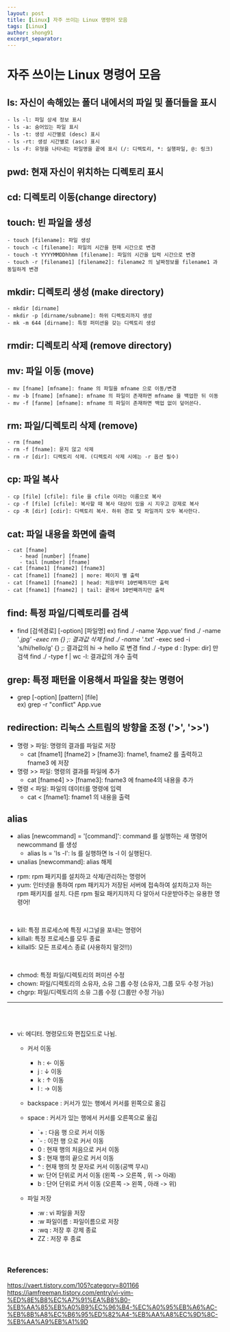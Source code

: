 ```yaml
---
layout: post
title: [Linux] 자주 쓰이는 Linux 명령어 모음
tags: [Linux]
author: shong91
excerpt_separator: 
---
```


# 자주 쓰이는 Linux 명령어 모음

## ls: 자신이 속해있는 폴더 내에서의 파일 및 폴더들을 표시 
    - ls -l: 파일 상세 정보 표시
    - ls -a: 숨어있는 파일 표시
    - ls -t: 생성 시간별로 (desc) 표시
    - ls -rt: 생성 시간별로 (asc) 표시
    - ls -F: 유형을 나타내는 파일명을 끝에 표시 (/: 디렉토리, *: 실행파일, @: 링크)

## pwd: 현재 자신이 위치하는 디렉토리 표시

## cd: 디렉토리 이동(change directory)

## touch: 빈 파일을 생성 
    - touch [filename]: 파일 생성
    - touch -c [filename]: 파일의 시간을 현재 시간으로 변경
    - touch -t YYYYMMDDhhmm [filename]: 파일의 시간을 입력 시간으로 변경 
    - touch -r [filename1] [filename2]: filename2 의 날짜정보를 filename1 과 동일하게 변경 
    
## mkdir: 디렉토리 생성 (make directory)
    - mkdir [dirname]
    - mkdir -p [dirname/subname]: 하위 디렉토리까지 생성
    - mk -m 644 [dirname]: 특정 퍼미션을 갖는 디렉토리 생성 

## rmdir: 디렉토리 삭제 (remove directory)

## mv: 파일 이동 (move)
    - mv [fname] [mfname]: fname 의 파일을 mfname 으로 이동/변경
    - mv -b [fname] [mfname]: mfname 의 파일이 존재하면 mfname 을 백업한 뒤 이동
    - mv -f [fanme] [mfname]: mfname 의 파일이 존재하면 백업 없이 덮어쓴다. 

## rm: 파일/디렉토리 삭제 (remove)
    - rm [fname]
    - rm -f [fname]: 묻지 않고 삭제
    - rm -r [dir]: 디렉토리 삭제. (디렉토리 삭제 시에는 -r 옵션 필수)

## cp: 파일 복사
    - cp [file] [cfile]: file 을 cfile 이라는 이름으로 복사
    - cp -f [file] [cfile]: 복사할 때 복사 대상이 있을 시 지우고 강제로 복사
    - cp -R [dir] [cdir]: 디렉토리 복사. 하위 경로 및 파일까지 모두 복사한다. 

## cat: 파일 내용을 화면에 출력 
    - cat [fname]
        - head [number] [fname]
        - tail [number] [fname]
    - cat [fname1] [fname2] [fname3]
    - cat [fname1] [fname2] | more: 페이지 별 출력
    - cat [fname1] [fname2] | head: 처음부터 10번째까지만 출력
    - cat [fname1] [fname2] | tail: 끝에서 10번째까지만 출력

## find: 특정 파일/디렉토리를 검색
- find [검색경로] [-option] [파일명]
    ex) find ./ -name 'App.vue'
        find ./ -name '*.jpg' -exec rm {} \;: 결과값 삭제
        find ./ -name '*.txt' -exec sed -i 's/hi/hello/g' {} \;: 결과값의 hi -> hello 로 변경 
        find ./ -type d : [type: dir] 만 검색
        find ./ -type f | wc -l: 결과값의 개수 출력 

    
## grep: 특정 패턴을 이용해서 파일을 찾는 명령어 
- grep [-option] [pattern] [file]    
    ex) grep -r "conflict" App.vue

## redirection: 리눅스 스트림의 방향을 조정 ('>', '>>')
- 명령 > 파일: 명령의 결과를 파일로 저장
    * cat [fname1] [fname2] > [fname3]: fname1, fname2 를 출력하고 fname3 에 저장
- 명령 >> 파일: 명령의 결과를 파일에 추가
    * cat [fname4] >> [fname3]: fname3 에 fname4의 내용을 추가
- 명령 < 파일: 파일의 데이터를 명령에 입력
    * cat < [fname1]: fname1 의 내용을 출력 

## alias
- alias [newcommand] = '[command]': command 를 실행하는 새 명령어 newcommand 를 생성
    * alias ls = 'ls -l': ls 를 실행하면 ls -l 이 실행된다. 
- unalias [newcommand]: alias 해제 


* rpm: rpm 패키지를 설치하고 삭제/관리하는 명령어
* yum: 인터넷을 통하여 rpm 패키지가 저장된 서버에 접속하여 설치하고자 하는 rpm 패키지를 설치. 다른 rpm 필요 패키지까지 다 알아서 다운받아주는 유용한 명령어! 

<br>

* kill: 특정 프로세스에 특정 시그널을 포내는 명령어 
* killall: 특정 프로세스를 모두 종료
* killall5: 모든 프로세스 종료 (사용하지 말것!!))

<br>

* chmod: 특정 파일/디렉토리의 퍼미션 수정
* chown: 파일/디렉토리의 소유자, 소유 그룹 수정 (소유자, 그룹 모두 수정 가능)
* chgrp: 파일/디렉토리의 소유 그룹 수정 (그룹만 수정 가능)

- - - 

<br><br>
* vi: 에디터. 명령모드와 편집모드로 나뉨. 
    * 커서 이동
        * h : ← 이동
        * j : ↓ 이동
        * k : ↑ 이동
        * l : → 이동

    * backspace : 커서가 있는 행에서 커서를 왼쪽으로 옮김
    * space : 커서가 있는 행에서 커서를 오른쪽으로 옮김
        * `+ : 다음 행 으로 커서 이동
        * `-  : 이전 행 으로 커서 이동
        * 0 :  현재 행의 처음으로 커서 이동
        * $ : 현재 행의 끝으로 커서 이동
        * ^ : 현재 행의 첫 문자로 커서 이동(공백 무시)
        * w: 단어 단위로 커서 이동 (왼쪽 -> 오른쪽 , 위 -> 아래)
        * b : 단어 단위로 커서 이동 (오른쪽 -> 왼쪽 , 아래 -> 위)
    

    * 파일 저장
        * :w : vi 파일을 저장
        * :w 파일이름 : 파일이름으로 저장
        * :wq : 저장 후 강제 종료
        * ZZ : 저장 후 종료
        
<br>

### References:
https://vaert.tistory.com/105?category=801166
https://iamfreeman.tistory.com/entry/vi-vim-%ED%8E%B8%EC%A7%91%EA%B8%B0-%EB%AA%85%EB%A0%B9%EC%96%B4-%EC%A0%95%EB%A6%AC-%EB%8B%A8%EC%B6%95%ED%82%A4-%EB%AA%A8%EC%9D%8C-%EB%AA%A9%EB%A1%9D